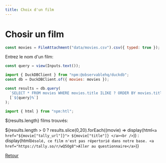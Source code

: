 ```yaml
---
title: Choix d'un film
---
```


# Chosir un film

```js
const movies = FileAttachment("data/movies.csv").csv({ typed: true });
```

Entrez le nom d'un film:

```js
const query = view(Inputs.text());
```

```js
import { DuckDBClient } from "npm:@observablehq/duckdb";
const db = DuckDBClient.of({ movies: movies });
```

```js
const results = db.query(
  `SELECT * FROM movies WHERE movies.title ILIKE ? ORDER BY movies.title`,
  [`${query}%`]
);
```

```js
import { html } from "npm:htl";
```

${results.length} films trouvés:

${results.length > 0 ? results.slice(0,20).forEach((movie) => display(html`<a href="${movie["tally_url"]}">
${movie["title"]}
</a><br />`)) : display(html`Désolé, ce film n'est pas répertorié dans notre base. <a href="https://tally.so/r/wQ5Og8">Aller au questionnaire</a>`)}

</div>

<a href="./">Retour</a>

